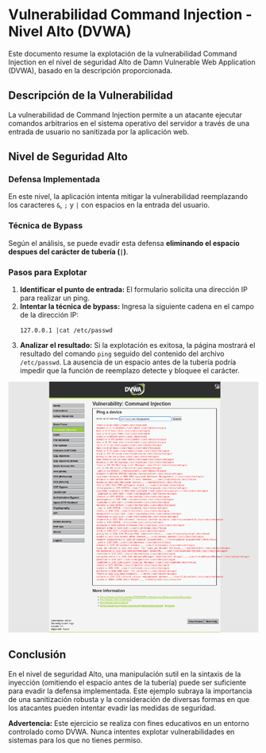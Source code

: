 # Vulnerabilidad Command Injection - Nivel Alto (DVWA)

Este documento resume la explotación de la vulnerabilidad Command Injection en el nivel de seguridad Alto de Damn Vulnerable Web Application (DVWA), basado en la descripción proporcionada.

## Descripción de la Vulnerabilidad

La vulnerabilidad de Command Injection permite a un atacante ejecutar comandos arbitrarios en el sistema operativo del servidor a través de una entrada de usuario no sanitizada por la aplicación web.

## Nivel de Seguridad Alto

### Defensa Implementada

En este nivel, la aplicación intenta mitigar la vulnerabilidad reemplazando los caracteres `&`, `;` y `|` con espacios en la entrada del usuario.

### Técnica de Bypass

Según el análisis, se puede evadir esta defensa **eliminando el espacio despues del carácter de tubería (`|`)**.

### Pasos para Explotar

1.  **Identificar el punto de entrada:** El formulario solicita una dirección IP para realizar un ping.
2.  **Intentar la técnica de bypass:** Ingresa la siguiente cadena en el campo de la dirección IP:
    ```
    127.0.0.1 |cat /etc/passwd
    ```
3.  **Analizar el resultado:** Si la explotación es exitosa, la página mostrará el resultado del comando `ping` seguido del contenido del archivo `/etc/passwd`. La ausencia de un espacio antes de la tubería podría impedir que la función de reemplazo detecte y bloquee el carácter.

![imagen de injección de comando nivel alto](../../assets/CommandInjectionHigh01.png)

## Conclusión

En el nivel de seguridad Alto, una manipulación sutil en la sintaxis de la inyección (omitiendo el espacio antes de la tubería) puede ser suficiente para evadir la defensa implementada. Este ejemplo subraya la importancia de una sanitización robusta y la consideración de diversas formas en que los atacantes pueden intentar evadir las medidas de seguridad.

**Advertencia:** Este ejercicio se realiza con fines educativos en un entorno controlado como DVWA. Nunca intentes explotar vulnerabilidades en sistemas para los que no tienes permiso.
